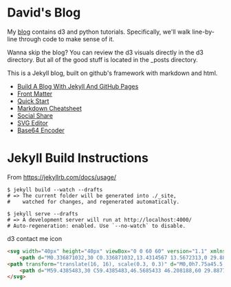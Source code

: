 # David's Blog
My [blog](https://denjn5.github.io/) contains d3 and python tutorials. Specifically, we'll walk line-by-line through code to make sense of it.
  
Wanna skip the blog? You can review the d3 visuals directly in the d3 directory. But all of the good stuff is located in the _posts directory.


This is a Jekyll blog, built on github's framework with markdown and html.
* [Build A Blog With Jekyll And GitHub Pages](http://www.smashingmagazine.com/2014/08/01/build-blog-jekyll-github-pages/)
* [Front Matter](http://jekyllrb.com/docs/frontmatter/)
* [Quick Start](https://github.com/barryclark/jekyll-now#quick-start)
* [Markdown Cheatsheet](http://www.jekyllnow.com/Markdown-Style-Guide/)
* [Social Share](https://superdevresources.com/share-buttons-jekyll/#comment-636)
* [SVG Editor](https://petercollingridge.appspot.com/svg-editor)
* [Base64 Encoder](https://www.base64encode.org/)

# Jekyll Build Instructions
From https://jekyllrb.com/docs/usage/

```commandline
$ jekyll build --watch --drafts
# => The current folder will be generated into ./_site,
#    watched for changes, and regenerated automatically.
```

```commandline
$ jekyll serve --drafts
# => A development server will run at http://localhost:4000/
# Auto-regeneration: enabled. Use `--no-watch` to disable.
```


d3 contact me icon
``` html
<svg width="40px" height="40px" viewBox="0 0 60 60" version="1.1" xmlns="http://www.w3.org/2000/svg" xmlns:xlink="http://www.w3.org/1999/xlink" xmlns:sketch="http://www.bohemiancoding.com/sketch/ns">
    <path d="M0.336871032,30 C0.336871032,13.4314567 13.5672313,0 29.8877097,0 C46.208188,0 59.4385483,13.4314567 59.4385483,30 C59.4385483,46.5685433 46.208188,60 29.8877097,60 C13.5672313,60 0.336871032,46.5685433 0.336871032,30 Z M0.336871032,30" id="D3" fill="#333333" sketch:type="MSShapeGroup"></path>
<path transform="translate(16, 16), scale(0.3, 0.3)" d="M0,0h7.75a45.5,45.5 0 1 1 0,91h-7.75v-20h7.75a25.5,25.5 0 1 0 0,-51h-7.75zm36.2510,0h32a27.75,27.75 0 0 1 21.331,45.5a27.75,27.75 0 0 1 -21.331,45.5h-32a53.6895,53.6895 0 0 0 18.7464,-20h13.2526a7.75,7.75 0 1 0 0,-15.5h-7.75a53.6895,53.6895 0 0 0 0,-20h7.75a7.75,7.75 0 1 0 0,-15.5h-13.2526a53.6895,53.6895 0 0 0 -18.7464,-20z" id="Path" fill="#FFFFFF"/>
    <path d="M59.4385483,30 C59.4385483,46.5685433 46.208188,60 29.8877097,60 C23.8348308,60 18.2069954,58.1525134 13.5216148,54.9827754 L47.3818361,5.81941103 C54.6937341,11.2806503 59.4385483,20.0777973 59.4385483,30 Z M59.4385483,30" id="reflec" fill-opacity="0.08" fill="#000000" sketch:type="MSShapeGroup"></path>
</svg>
```